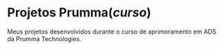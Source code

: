 # Projetos Prumma(*curso*)

 Meus projetos desenvolvidos durante o curso de aprimoramento em ADS  da Prumma Technologies. 
